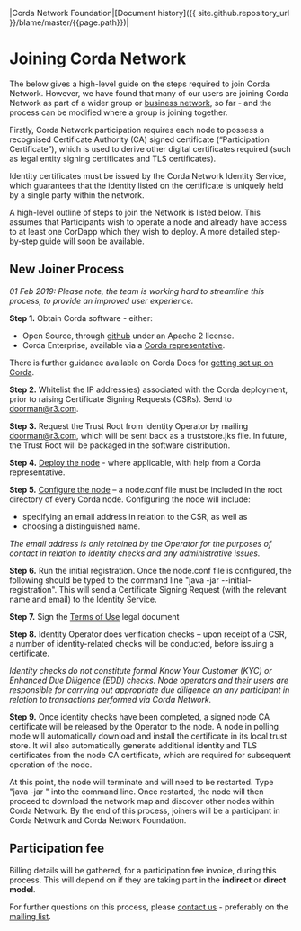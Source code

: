 |Corda Network Foundation|[Document history]({{ site.github.repository_url }}/blame/master/{{page.path}})|

Joining Corda Network
=====================

The below gives a high-level guide on the steps required to join Corda Network. However, we have found that many of our 
users are joining Corda Network as part of a wider group or 
[business network](https://solutions.corda.net/business-networks/intro.html), so far - and the process can be modified 
where a group is joining together.

Firstly, Corda Network participation requires each node to possess a recognised Certificate Authority (CA) signed certificate 
(“Participation Certificate”), which is used to derive other digital certificates required (such as legal entity signing 
certificates and TLS certificates).

Identity certificates must be issued by the Corda Network Identity Service, which guarantees that the identity 
listed on the certificate is uniquely held by a single party within the network.

A high-level outline of steps to join the Network is listed below. This assumes that Participants wish to operate a node 
and already have access to at least one CorDapp which they wish to deploy. A more detailed step-by-step guide will soon 
be available.

New Joiner Process 
------------------

*01 Feb 2019: Please note, the team is working hard to streamline this process, to provide an improved user experience.*

**Step 1.** Obtain Corda software - either: 
* Open Source, through [github](https://github.com/corda) under an Apache 2 license. 
* Corda Enterprise, available via a [Corda representative](https://www.r3.com/corda-enterprise-download/).

There is further guidance available on Corda Docs for [getting set up on Corda](https://docs.corda.net/getting-set-up.html).

**Step 2.** Whitelist the IP address(es) associated with the Corda deployment, prior to raising Certificate Signing Requests (CSRs). Send to doorman@r3.com.

**Step 3.** Request the Trust Root from Identity Operator by mailing doorman@r3.com, which will be sent back as a truststore.jks file. In future, the Trust Root will be packaged in the software distribution.

**Step 4.** [Deploy the node](https://docs.corda.net/deploying-a-node.html) - where applicable, with help from a Corda 
representative. 

**Step 5.** [Configure the node](https://docs.corda.net/corda-configuration-file.html) – a node.conf file must be included in the root directory of every Corda node. Configuring the node will include: 
* specifying an email address in relation to the CSR, as well as 
* choosing a distinguished name.

*The email address is only retained by the Operator for the purposes of contact in relation to identity checks and any administrative issues.*

**Step 6.** Run the initial registration. 
Once the node.conf file is configured, the following should be typed to the command line 
"java -jar <corda jar file> --initial-registration". This will send a Certificate Signing Request (with the relevant 
name and email) to the Identity Service.

**Step 7.** Sign the [Terms of Use](https://corda.network/participation/terms-of-use.html) legal document

**Step 8.** Identity Operator does verification checks – upon receipt of a CSR, a number of identity-related checks will be conducted, before issuing a certificate. 

*Identity checks do not constitute formal Know Your Customer (KYC) or Enhanced Due Diligence (EDD) checks. Node operators 
and their users are responsible for carrying out appropriate due diligence on any participant in relation to transactions 
performed via Corda Network.*

**Step 9.** Once identity checks have been completed, a signed node CA certificate will be released by the Operator to the 
node. A node in polling mode will automatically download and install the certificate in its local trust store. It will 
also automatically generate additional identity and TLS certificates from the node CA certificate, which are required 
for subsequent operation of the node. 

At this point, the node will terminate and will need to be restarted. Type "java -jar <corda jar file>" into the command 
line. Once restarted, the node will then proceed to download the network map and discover other nodes within Corda Network. By the end of this process, joiners will be a participant in Corda Network and Corda Network Foundation. 

Participation fee 
------------------

Billing details will be gathered, for a participation fee invoice, during this process. This will depend on if they are taking part in the **indirect** or **direct model**.

For further questions on this process, please [contact us](../about/contact.html) - preferably on the [mailing list](https://groups.io/g/corda-network).
